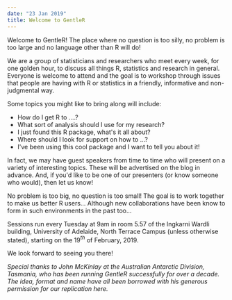 ```yaml
---
date: "23 Jan 2019"
title: Welcome to GentleR
---
```


Welcome to GentleR! The place where no question is too silly, no problem is too large and no language other than R will do! 	
	
We are a group of statisticians and researchers who meet every week, for one golden hour, to discuss all things R, statistics and research in general. Everyone is welcome to attend and the goal is to workshop through issues that people are having with R or statistics in a friendly, informative and non-judgmental way. 
	
Some topics you might like to bring along will include:

 - How do I get R to ....?
 - What sort of analysis should I use for my research?
 - I just found this R package, what's it all about?
 - Where should I look for support on how to ...?
 - I've been using this cool package and I want to tell you about it!

In fact, we may have guest speakers from time to time who will present on a variety of interesting topics. These will be advertised on the blog in advance. And, if you'd like to be one of our presenters (or know someone who would), then let us know!

No problem is too big, no question is too small! The goal is to work together to make us better R users... Although new collaborations have been know to form in such environments in the past too... 

Sessions run every Tuesday at 9am in room 5.57 of the Ingkarni Wardli building, University of Adelaide, North Terrace Campus (unless otherwise stated), starting on the 19$^{th}$ of February, 2019.

We look forward to seeing you there!


_Special thanks to John McKinlay at the Australian Antarctic Division, Tasmania, who has been running GentleR successfully for over a decade. The idea, format and name have all been borrowed with his generous permission for our replication here._

